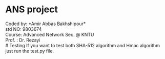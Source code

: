 # ANS project
</hr>
 Coded by: *Amir Abbas Bakhshipour* <br>
 std NO: 9803674 <br>
 Course: Advanced Network Sec. @ KNTU <br>
 Prof. : Dr. Rezayi <br>
</hr>
# Testing
If you want to test both SHA-512 algorithm and Hmac algorithm just run the test.py file.

